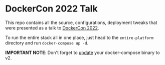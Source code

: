 # DockerCon 2022 Talk

This repo contains all the source, configurations, deployment tweaks that were
presented as a talk to [DockerCon 2022](https://mobile.twitter.com/dockercon).

To run the entire stack all in one place, just head to the `entire-platform`
directory and run `docker-compose up -d`.

**IMPORTANT NOTE**: Don't forget to
[update](https://github.com/docker/compose/releases) your docker-compose binary
to v2.
